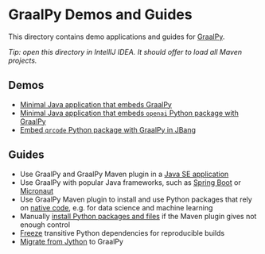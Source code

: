 # GraalPy Demos and Guides

This directory contains demo applications and guides for [GraalPy](https://www.graalvm.org/python/).

*Tip: open this directory in IntellIJ IDEA. It should offer to load all Maven projects.*

## Demos

- [Minimal Java application that embeds GraalPy](graalpy-starter/README.md)
- [Minimal Java application that embeds `openai` Python package with GraalPy](graalpy-openai-starter/README.md)
- [Embed `qrcode` Python package with GraalPy in JBang](graalpy-jbang-qrcode/README.md)

## Guides

- Use GraalPy and GraalPy Maven plugin in a [Java SE application](graalpy-javase-guide/README.md)
- Use GraalPy with popular Java frameworks, such as [Spring Boot](graalpy-spring-boot-guide/README.md) or [Micronaut](graalpy-micronaut-guide/README.md)
- Use GraalPy Maven plugin to install and use Python packages that rely on [native code](graalpy-native-extensions-guide/README.md), e.g. for data science and machine learning
- Manually [install Python packages and files](graalpy-custom-venv-guide/README.md) if the Maven plugin gives not enough control
- [Freeze](graalpy-freeze-dependencies-guide/README.md) transitive Python dependencies for reproducible builds
- [Migrate from Jython](graalpy-jython-guide/README.md) to GraalPy
